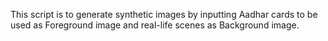 This script is to generate synthetic images by inputting Aadhar cards to be used as Foreground image and real-life scenes as Background image.
